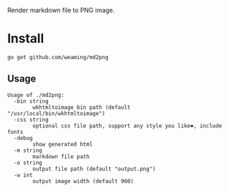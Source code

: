 Render markdown file to PNG image.

# Install

    go get github.com/weaming/md2png

## Usage

    Usage of ./md2png:
      -bin string
            wkhtmltoimage bin path (default "/usr/local/bin/wkhtmltoimage")
      -css string
            optional css file path, support any style you like❤️, include fonts
      -debug
            show generated html
      -m string
            markdown file path
      -o string
            output file path (default "output.png")
      -w int
            output image width (default 960)

